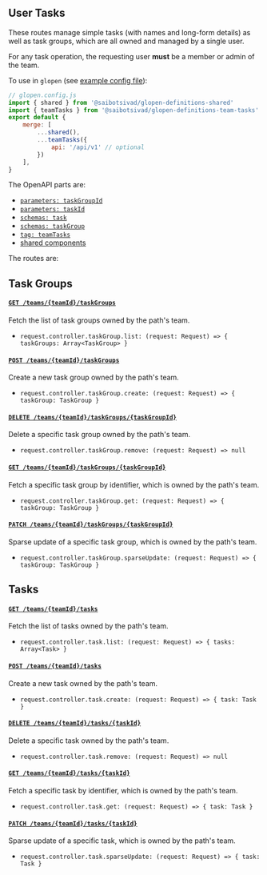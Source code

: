 ## User Tasks

These routes manage simple tasks (with names and long-form details) as well as task groups, which are all owned and managed by a single user.

For any task operation, the requesting user **must** be a member or admin of the team.

To use in `glopen` (see [example config file](./example-glopen.config.js)):

```js
// glopen.config.js
import { shared } from '@saibotsivad/glopen-definitions-shared'
import { teamTasks } from '@saibotsivad/glopen-definitions-team-tasks'
export default {
	merge: [
		...shared(),
		...teamTasks({
			api: '/api/v1' // optional
		})
	],
}
```

The OpenAPI parts are:

- [`parameters: taskGroupId`](./openapi/components/parameters/taskGroupId.@.js)
- [`parameters: taskId`](./openapi/components/parameters/taskId.@.js)
- [`schemas: task`](./openapi/components/schemas/task.@.js)
- [`schemas: taskGroup`](./openapi/components/schemas/taskGroup.@.js)
- [`tag: teamTasks`](./openapi/tags.@.js)
- [shared components](../_shared/README.md)

The routes are:

## Task Groups

#### [`GET /teams/{teamId}/taskGroups`](openapi/paths/teams/{teamId}/taskGroups/get.@.js)

Fetch the list of task groups owned by the path's team.

- `request.controller.taskGroup.list: (request: Request) => { taskGroups: Array<TaskGroup> }`

#### [`POST /teams/{teamId}/taskGroups`](openapi/paths/teams/{teamId}/taskGroups/post.@.js)

Create a new task group owned by the path's team.

- `request.controller.taskGroup.create: (request: Request) => { taskGroup: TaskGroup }`

#### [`DELETE /teams/{teamId}/taskGroups/{taskGroupId}`](openapi/paths/teams/{teamId}/taskGroups/{taskGroupId}/delete.@.js)

Delete a specific task group owned by the path's team.

- `request.controller.taskGroup.remove: (request: Request) => null`

#### [`GET /teams/{teamId}/taskGroups/{taskGroupId}`](openapi/paths/teams/{teamId}/taskGroups/{taskGroupId}/get.@.js)

Fetch a specific task group by identifier, which is owned by the path's team.

- `request.controller.taskGroup.get: (request: Request) => { taskGroup: TaskGroup }`

#### [`PATCH /teams/{teamId}/taskGroups/{taskGroupId}`](openapi/paths/teams/{teamId}/taskGroups/{taskGroupId}/patch.@.js)

Sparse update of a specific task group, which is owned by the path's team.

- `request.controller.taskGroup.sparseUpdate: (request: Request) => { taskGroup: TaskGroup }`


## Tasks

#### [`GET /teams/{teamId}/tasks`](openapi/paths/teams/{teamId}/tasks/get.@.js)

Fetch the list of tasks owned by the path's team.

- `request.controller.task.list: (request: Request) => { tasks: Array<Task> }`

#### [`POST /teams/{teamId}/tasks`](openapi/paths/teams/{teamId}/tasks/post.@.js)

Create a new task owned by the path's team.

- `request.controller.task.create: (request: Request) => { task: Task }`

#### [`DELETE /teams/{teamId}/tasks/{taskId}`](openapi/paths/teams/{teamId}/tasks/{taskId}/delete.@.js)

Delete a specific task owned by the path's team.

- `request.controller.task.remove: (request: Request) => null`

#### [`GET /teams/{teamId}/tasks/{taskId}`](openapi/paths/teams/{teamId}/tasks/{taskId}/get.@.js)

Fetch a specific task by identifier, which is owned by the path's team.

- `request.controller.task.get: (request: Request) => { task: Task }`

#### [`PATCH /teams/{teamId}/tasks/{taskId}`](openapi/paths/teams/{teamId}/tasks/{taskId}/patch.@.js)

Sparse update of a specific task, which is owned by the path's team.

- `request.controller.task.sparseUpdate: (request: Request) => { task: Task }`
